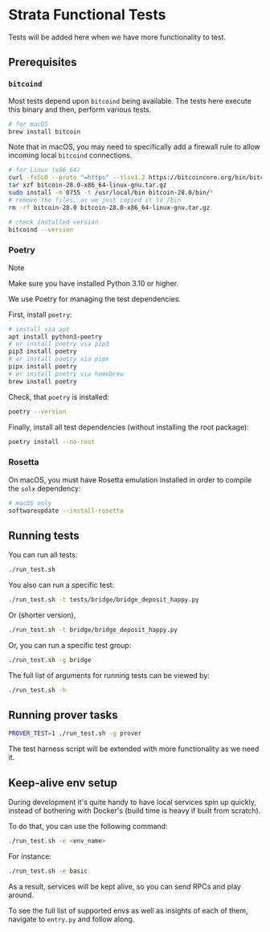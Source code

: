 # Strata Functional Tests

Tests will be added here when we have more functionality to test.

## Prerequisites

### `bitcoind`

Most tests depend upon `bitcoind` being available. The tests here execute
this binary and then, perform various tests.

```bash
# for macOS
brew install bitcoin
```

Note that in macOS, you may need to specifically add a firewall rule to allow incoming local `bitcoind` connections.

```bash
# for Linux (x86_64)
curl -fsSLO --proto "=https" --tlsv1.2 https://bitcoincore.org/bin/bitcoin-core-28.0/bitcoin-28.0-x86_64-linux-gnu.tar.gz
tar xzf bitcoin-28.0-x86_64-linux-gnu.tar.gz
sudo install -m 0755 -t /usr/local/bin bitcoin-28.0/bin/*
# remove the files, as we just copied it to /bin
rm -rf bitcoin-28.0 bitcoin-28.0-x86_64-linux-gnu.tar.gz
```

```bash
# check installed version
bitcoind --version
```

### Poetry

> [!NOTE]
> Make sure you have installed Python 3.10 or higher.

We use Poetry for managing the test dependencies.

First, install `poetry`:

```bash
# install via apt
apt install python3-poetry
# or install poetry via pip3
pip3 install poetry
# or install poetry via pipx
pipx install poetry
# or install poetry via homebrew
brew install poetry
```

Check, that `poetry` is installed:

```bash
poetry --version
```

Finally, install all test dependencies (without installing the root package):

```bash
poetry install --no-root
```

### Rosetta

On macOS, you must have Rosetta emulation installed in order to compile the `solx` dependency:

```bash
# macOS only
softwareupdate --install-rosetta
```

## Running tests

You can run all tests:

```bash
./run_test.sh
```

You also can run a specific test:

```bash
./run_test.sh -t tests/bridge/bridge_deposit_happy.py
```

Or (shorter version),

```bash
./run_test.sh -t bridge/bridge_deposit_happy.py
```

Or, you can run a specific test group:

```bash
./run_test.sh -g bridge
```

The full list of arguments for running tests can be viewed by:

```bash
./run_test.sh -h
```

## Running prover tasks

```bash
PROVER_TEST=1 ./run_test.sh -g prover
```

The test harness script will be extended with more functionality as we need it.


## Keep-alive env setup

During development it's quite handy to have local services spin up quickly,
instead of bothering with Docker's (build time is heavy if built from scratch).

To do that, you can use the following command:
```bash
./run_test.sh -e <env_name>
```

For instance:
```bash
./run_test.sh -e basic
```

As a result, services will be kept alive, so you can send RPCs and play around.

To see the full list of supported envs as well as insights of each of them,
navigate to `entry.py` and follow along.

